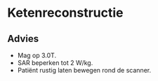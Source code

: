 # Ketenreconstructie

## Advies

* Mag op 3.0T.
* SAR beperken tot 2 W/kg.
* Patiënt rustig laten bewegen rond de scanner.
